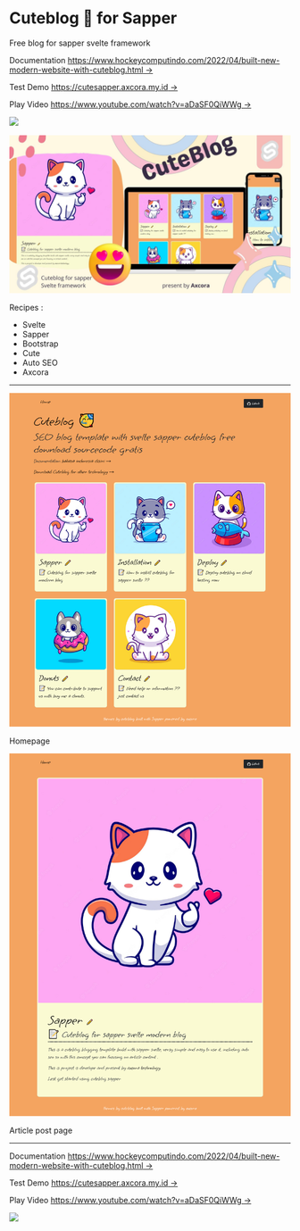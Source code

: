 # Cuteblog 🥳 for Sapper 

Free blog for sapper svelte framework

Documentation [https://www.hockeycomputindo.com/2022/04/built-new-modern-website-with-cuteblog.html →](https://www.hockeycomputindo.com/2022/04/built-new-modern-website-with-cuteblog.html)

Test Demo [https://cutesapper.axcora.my.id →](https://cutesapper.axcora.my.id/)

Play Video [https://www.youtube.com/watch?v=aDaSF0QiWWg →](https://www.youtube.com/watch?v=aDaSF0QiWWg)

<a href="https://www.buymeacoffee.com/axcora"><img width="240" src="https://blogger.googleusercontent.com/img/b/R29vZ2xl/AVvXsEgIA9HMwkK8kr7uRwVNxnhXsLQsJHxQQYVSzqCAaK58OpJOiTlzbIX7eEwS_VpJ3oEG-xrmVEl2WKqGvB_o-KjyBGTbbjFHM_bN2Jce9g3FTnt2ZJViwcvB9DHPOKPEMCl7jTQRVWKPw_ETloH7_CK8Xr09SSNNx22xnfGjViwdEsGtR-yGrLmr-JUGHA/s1090/bmc-button.png"/></a>



![sapper blog cuteblog](1.jpg)

Recipes :
+ Svelte
+ Sapper
+ Bootstrap
+ Cute
+ Auto SEO
+ Axcora

----------------------------------

![sapper cuteblog](1.png)

Homepage

![sapper cuteblog](2.png)

Article post page

------------------------------


Documentation [https://www.hockeycomputindo.com/2022/04/built-new-modern-website-with-cuteblog.html →](https://www.hockeycomputindo.com/2022/04/built-new-modern-website-with-cuteblog.html)

Test Demo [https://cutesapper.axcora.my.id →](https://cutesapper.axcora.my.id/)

Play Video [https://www.youtube.com/watch?v=aDaSF0QiWWg →](https://www.youtube.com/watch?v=aDaSF0QiWWg)

<a href="https://www.buymeacoffee.com/axcora"><img width="240" src="https://blogger.googleusercontent.com/img/b/R29vZ2xl/AVvXsEgIA9HMwkK8kr7uRwVNxnhXsLQsJHxQQYVSzqCAaK58OpJOiTlzbIX7eEwS_VpJ3oEG-xrmVEl2WKqGvB_o-KjyBGTbbjFHM_bN2Jce9g3FTnt2ZJViwcvB9DHPOKPEMCl7jTQRVWKPw_ETloH7_CK8Xr09SSNNx22xnfGjViwdEsGtR-yGrLmr-JUGHA/s1090/bmc-button.png"/></a>
